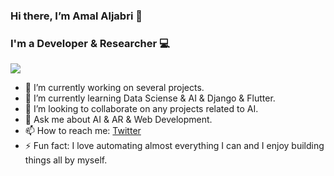 ### Hi there, I’m Amal Aljabri 👋

### I'm a Developer & Researcher 💻

![](https://media.giphy.com/media/L1R1tvI9svkIWwpVYr/giphy.gif)

- 🔭 I’m currently working on several projects.
- 🌱 I’m currently learning Data Sciense & AI & Django & Flutter.
- 👯 I’m looking to collaborate on any projects related to AI.
- 💬 Ask me about AI & AR & Web Development.
- 📫 How to reach me: [Twitter](https://twitter.com/amal_aljabri1)
- ⚡ Fun fact: I love automating almost everything I can and I enjoy building things all by myself.
